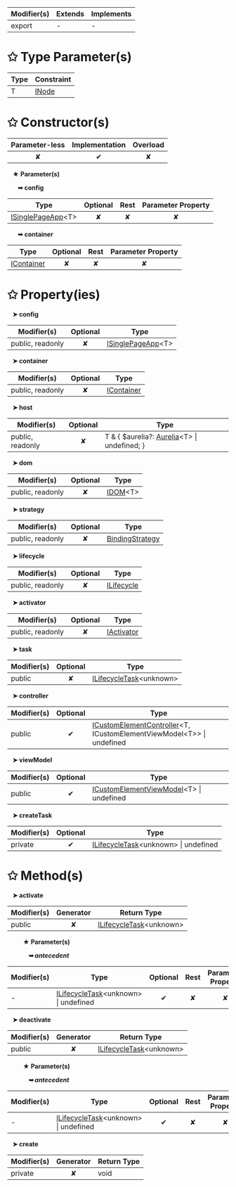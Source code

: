 | Modifier(s)                            | Extends                      | Implements                                    |
|----------------------------------------|------------------------------|-----------------------------------------------|
| export | - | - |

# &#10025; Type Parameter(s)

| Type | Constraint                               |
| ---- | ---------------------------------------- |
| T    | [INode](/runtime/interface/dom/inode.md) |

# &#10025; Constructor(s)

| Parameter-less                         | Implementation                          | Overload                          |
|:--------------------------------------:|:---------------------------------------:|:---------------------------------:|
| ✘ | ✔ | ✘ |

&nbsp;&nbsp; **&#9733; Parameter(s)**

&nbsp;&nbsp;&nbsp;&nbsp;&nbsp; **&#10149; config**

| Type                        | Optional                           | Rest                          | Parameter Property                          |
|-----------------------------|:----------------------------------:|:-----------------------------:|:-------------------------------------------:|
| [ISinglePageApp](/runtime/interface/aurelia/isinglepageapp.md)&lt;T&gt; | ✘  | ✘ | ✘ |

&nbsp;&nbsp;&nbsp;&nbsp;&nbsp; **&#10149; container**

| Type                        | Optional                           | Rest                          | Parameter Property                          |
|-----------------------------|:----------------------------------:|:-----------------------------:|:-------------------------------------------:|
| [IContainer](/kernel/interface/di/icontainer.md) | ✘  | ✘ | ✘ |

# &#10025; Property(ies)

&nbsp;&nbsp; **&#10148; config**

| Modifier(s)                               | Optional                           | Type                         |
|-------------------------------------------|:----------------------------------:|------------------------------|
| public, readonly | ✘ | [ISinglePageApp](/runtime/interface/aurelia/isinglepageapp.md)&lt;T&gt; |

&nbsp;&nbsp; **&#10148; container**

| Modifier(s)                               | Optional                           | Type                         |
|-------------------------------------------|:----------------------------------:|------------------------------|
| public, readonly | ✘ | [IContainer](/kernel/interface/di/icontainer.md) |

&nbsp;&nbsp; **&#10148; host**

| Modifier(s)                               | Optional                           | Type                         |
|-------------------------------------------|:----------------------------------:|------------------------------|
| public, readonly | ✘ | T & { $aurelia?: [Aurelia](/runtime/class/aurelia/aurelia.md)&lt;T&gt; &#124; undefined; } |

&nbsp;&nbsp; **&#10148; dom**

| Modifier(s)                               | Optional                           | Type                         |
|-------------------------------------------|:----------------------------------:|------------------------------|
| public, readonly | ✘ | [IDOM](/runtime/variable/dom/idom.md)&lt;T&gt; |

&nbsp;&nbsp; **&#10148; strategy**

| Modifier(s)                               | Optional                           | Type                         |
|-------------------------------------------|:----------------------------------:|------------------------------|
| public, readonly | ✘ | [BindingStrategy](/runtime/enum/flags/bindingstrategy.md) |

&nbsp;&nbsp; **&#10148; lifecycle**

| Modifier(s)                               | Optional                           | Type                         |
|-------------------------------------------|:----------------------------------:|------------------------------|
| public, readonly | ✘ | [ILifecycle](/runtime/interface/lifecycle/ilifecycle.md) |

&nbsp;&nbsp; **&#10148; activator**

| Modifier(s)                               | Optional                           | Type                         |
|-------------------------------------------|:----------------------------------:|------------------------------|
| public, readonly | ✘ | [IActivator](/runtime/interface/activator/iactivator.md) |

&nbsp;&nbsp; **&#10148; task**

| Modifier(s)                               | Optional                           | Type                         |
|-------------------------------------------|:----------------------------------:|------------------------------|
| public | ✘ | [ILifecycleTask](/runtime/interface/lifecycle-task/ilifecycletask.md)&lt;unknown&gt; |

&nbsp;&nbsp; **&#10148; controller**

| Modifier(s)                               | Optional                           | Type                         |
|-------------------------------------------|:----------------------------------:|------------------------------|
| public | ✔ | [ICustomElementController](/runtime/interface/lifecycle/icustomelementcontroller.md)&lt;T, ICustomElementViewModel&lt;T&gt;&gt; &#124; undefined |

&nbsp;&nbsp; **&#10148; viewModel**

| Modifier(s)                               | Optional                           | Type                         |
|-------------------------------------------|:----------------------------------:|------------------------------|
| public | ✔ | [ICustomElementViewModel](/runtime/interface/lifecycle/icustomelementviewmodel.md)&lt;T&gt; &#124; undefined |

&nbsp;&nbsp; **&#10148; createTask**

| Modifier(s)                               | Optional                           | Type                         |
|-------------------------------------------|:----------------------------------:|------------------------------|
| private | ✔ | [ILifecycleTask](/runtime/interface/lifecycle-task/ilifecycletask.md)&lt;unknown&gt; &#124; undefined |

# &#10025; Method(s)

&nbsp;&nbsp; **&#10148; activate**

| Modifier(s)                              | Generator                          | Return Type                       |
|------------------------------------------|:----------------------------------:|-----------------------------------|
| public | ✘ | [ILifecycleTask](/runtime/interface/lifecycle-task/ilifecycletask.md)&lt;unknown&gt; |

&nbsp;&nbsp;&nbsp;&nbsp;&nbsp;&nbsp;&nbsp;&nbsp; **&#9733; Parameter(s)**

&nbsp;&nbsp;&nbsp;&nbsp;&nbsp;&nbsp;&nbsp;&nbsp;&nbsp;&nbsp;&nbsp; _**&#10149; antecedent**_

| Modifier(s)                              | Type                        | Optional                           | Rest                          | Parameter Property                          |
|------------------------------------------|-----------------------------|:----------------------------------:|:-----------------------------:|:-------------------------------------------:|
| - | [ILifecycleTask](/runtime/interface/lifecycle-task/ilifecycletask.md)&lt;unknown&gt; &#124; undefined | ✔  | ✘ | ✘ |

&nbsp;&nbsp; **&#10148; deactivate**

| Modifier(s)                              | Generator                          | Return Type                       |
|------------------------------------------|:----------------------------------:|-----------------------------------|
| public | ✘ | [ILifecycleTask](/runtime/interface/lifecycle-task/ilifecycletask.md)&lt;unknown&gt; |

&nbsp;&nbsp;&nbsp;&nbsp;&nbsp;&nbsp;&nbsp;&nbsp; **&#9733; Parameter(s)**

&nbsp;&nbsp;&nbsp;&nbsp;&nbsp;&nbsp;&nbsp;&nbsp;&nbsp;&nbsp;&nbsp; _**&#10149; antecedent**_

| Modifier(s)                              | Type                        | Optional                           | Rest                          | Parameter Property                          |
|------------------------------------------|-----------------------------|:----------------------------------:|:-----------------------------:|:-------------------------------------------:|
| - | [ILifecycleTask](/runtime/interface/lifecycle-task/ilifecycletask.md)&lt;unknown&gt; &#124; undefined | ✔  | ✘ | ✘ |

&nbsp;&nbsp; **&#10148; create**

| Modifier(s)                              | Generator                          | Return Type                       |
|------------------------------------------|:----------------------------------:|-----------------------------------|
| private | ✘ | void |